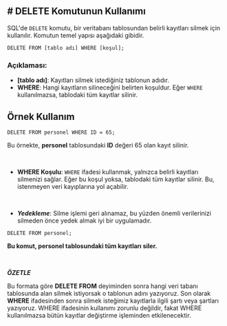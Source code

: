 ## **# DELETE Komutunun Kullanımı**

SQL'de `DELETE` komutu, bir veritabanı tablosundan belirli kayıtları silmek için kullanılır. Komutun temel yapısı aşağıdaki gibidir.

```
DELETE FROM [tablo adı] WHERE [koşul];
```

### Açıklaması:

- **[tablo adı]**: Kayıtları silmek istediğiniz tablonun adıdır.
- **WHERE**: Hangi kayıtların silineceğini belirten koşuldur. Eğer `WHERE` kullanılmazsa, tablodaki tüm kayıtlar silinir.

## Örnek Kullanım

```
DELETE FROM personel WHERE ID = 65;
```

Bu örnekte, **personel** tablosundaki **ID** değeri 65 olan kayıt silinir.

&nbsp;

- **WHERE Koşulu**: `WHERE` ifadesi kullanmak, yalnızca belirli kayıtları silmenizi sağlar. Eğer bu koşul yoksa, tablodaki tüm kayıtlar silinir. Bu, istenmeyen veri kayıplarına yol açabilir.

&nbsp;

- **_Yedekleme_**: Silme işlemi geri alınamaz, bu yüzden önemli verilerinizi silmeden önce yedek almak iyi bir uygulamadır.

```
DELETE FROM personel;
```

**Bu komut, personel tablosundaki tüm kayıtları siler.**

&nbsp;

**_ÖZETLE_**

Bu formata göre **DELETE FROM** deyiminden sonra hangi veri tabanı tablosunda alan silmek istiyorsak o tablonun adını yazıyoruz. Son olarak **WHERE** ifadesinden sonra silmek isteğimiz kayıtlarla ilgili şartı veya şartları yazıyoruz. WHERE ifadesinin kullanımı zorunlu değildir, fakat WHERE kullanılmazsa bütün kayıtlar değiştirme işleminden etkilenecektir.
